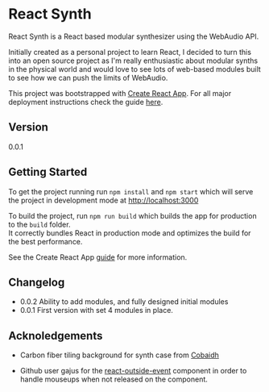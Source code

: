 # React Synth

React Synth is a React based modular synthesizer using the WebAudio API.

Initially created as a personal project to learn React, I decided to turn this into an open source project as I'm really enthusiastic about modular synths in the physical world and would love to see lots of web-based modules built to see how we can push the limits of WebAudio.

This project was bootstrapped with [Create React App](https://github.com/facebookincubator/create-react-app). For all major deployment instructions check the guide [here](https://github.com/facebookincubator/create-react-app/blob/master/packages/react-scripts/template/README.md).

## Version
0.0.1

## Getting Started

To get the project running run `npm install` and `npm start` which will serve the project in development mode at [http://localhost:3000](http://localhost:3000)

To build the project, run `npm run build` which builds the app for production to the `build` folder.<br>
It correctly bundles React in production mode and optimizes the build for the best performance.

See the Create React App [guide](https://github.com/facebookincubator/create-react-app/blob/master/packages/react-scripts/template/README.md) for more information.


## Changelog

- 0.0.2 Ability to add modules, and fully designed initial modules
- 0.0.1 First version with set 4 modules in place.

## Acknoledgements

- Carbon fiber tiling background for synth case from [Cobaidh](https://community.coreldraw.com/show/community_galleries_abc_/m/cobaidh/143125)

- Github user gajus for the [react-outside-event](https://github.com/gajus/react-outside-event) component in order to handle mouseups when not released on the component.